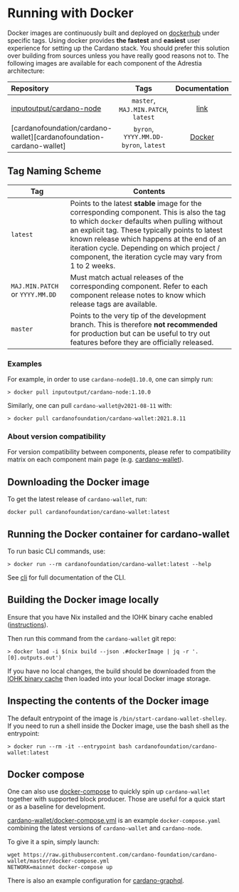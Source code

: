 # Running with Docker

Docker images are continuously built and deployed on [dockerhub](https://hub.docker.com/u/cardanofoundation) under specific tags. Using docker provides **the fastest** and **easiest** user experience for setting up the Cardano stack. You should prefer this solution over building from sources unless you have really good reasons not to. The following images are available for each component of the Adrestia architecture:

| Repository                                               |                 Tags                  |      Documentation       |
| :------------------------------------------------------- | :-----------------------------------: | :----------------------: |
| [inputoutput/cardano-node][inputoutput-cardano-node]     |  `master`, `MAJ.MIN.PATCH`, `latest`  | [link][doc-cardano-node] |
| [cardanofoundation/cardano-wallet][cardanofoundation-cardano-wallet] | `byron`, `YYYY.MM.DD-byron`, `latest` | [Docker](use-docker.md)  |

## Tag Naming Scheme

| Tag                             | Contents                                                                                                                                                                                                                                                                                                                                            |
| ------------------------------- | --------------------------------------------------------------------------------------------------------------------------------------------------------------------------------------------------------------------------------------------------------------------------------------------------------------------------------------------------- |
| `latest`                        | Points to the latest __stable__ image for the corresponding component. This is also the tag to which `docker` defaults when pulling without an explicit tag. These typically points to latest known release which happens at the end of an iteration cycle. Depending on which project / component, the iteration cycle may vary from 1 to 2 weeks. |
| `MAJ.MIN.PATCH` or `YYYY.MM.DD` | Must match actual releases of the corresponding component. Refer to each component release notes to know which release tags are available.                                                                                                                                                                                                          |
| `master`                        | Points to the very tip of the development branch. This is therefore __not recommended__ for production but can be useful to try out features before they are officially released.                                                                                                                                                                   |

### Examples

For example, in order to use `cardano-node@1.10.0`, one can simply run:

```
> docker pull inputoutput/cardano-node:1.10.0
```

Similarly, one can pull `cardano-wallet@v2021-08-11` with:

```
> docker pull cardanofoundation/cardano-wallet:2021.8.11
```

### About version compatibility

For version compatibility between components, please refer to compatibility matrix on each component main page
(e.g. [cardano-wallet](https://github.com/cardano-foundation/cardano-wallet#latest-releases)).

[DockerHub]: https://hub.docker.com/repository/docker/cardanofoundation/cardano-wallet

## Downloading the Docker image

To get the latest release of `cardano-wallet`, run:

    docker pull cardanofoundation/cardano-wallet:latest

## Running the Docker container for cardano-wallet

To run basic CLI commands, use:

```
> docker run --rm cardanofoundation/cardano-wallet:latest --help
```

See [cli](../cli.md)
 for full documentation of the CLI.

## Building the Docker image locally

Ensure that you have Nix installed and the IOHK binary cache enabled
([instructions](https://github.com/input-output-hk/iohk-nix/blob/master/docs/nix.md)).

Then run this command from the `cardano-wallet` git repo:

```
> docker load -i $(nix build --json .#dockerImage | jq -r '.[0].outputs.out')
```

If you have no local changes, the build should be downloaded from
the [IOHK binary cache](https://hydra.iohk.io/job/Cardano/cardano-wallet/native.dockerImage.shelley.x86_64-linux)
then loaded into your local Docker image storage.

## Inspecting the contents of the Docker image

The default entrypoint of the image is
`/bin/start-cardano-wallet-shelley`. If you need to run a shell
inside the Docker image, use the bash shell as the entrypoint:

```
> docker run --rm -it --entrypoint bash cardanofoundation/cardano-wallet:latest
```

## Docker compose

One can also use [docker-compose](https://docs.docker.com/compose/) to quickly spin up `cardano-wallet` together with supported block producer. Those are useful for a quick start or as a baseline for development.

[cardano-wallet/docker-compose.yml](https://github.com/cardano-foundation/cardano-wallet/blob/master/docker-compose.yml) is an example `docker-compose.yaml` combining the latest versions of `cardano-wallet` and `cardano-node`.

To give it a spin, simply launch:

```
wget https://raw.githubusercontent.com/cardano-foundation/cardano-wallet/master/docker-compose.yml
NETWORK=mainnet docker-compose up
```

There is also an example configuration for [cardano-graphql](https://github.com/cardano-foundation/cardano-graphql/blob/master/docker-compose.yml).

[inputoutput-cardano-node]: https://hub.docker.com/r/inputoutput/cardano-node
[inputoutput-cardano-db-sync]: https://hub.docker.com/r/inputoutput/cardano-db-sync
[inputoutput-cardano-graphql]: https://hub.docker.com/r/inputoutput/cardano-graphql
[inputoutput-cardano-wallet]: https://hub.docker.com/r/cardanofoundation/cardano-wallet
[inputoutput-cardano-rosetta]: https://hub.docker.com/r/inputoutput/cardano-rosetta

[doc-cardano-node]: https://github.com/IntersectMBO/cardano-node/blob/master/nix/docker.nix#L1-L25
